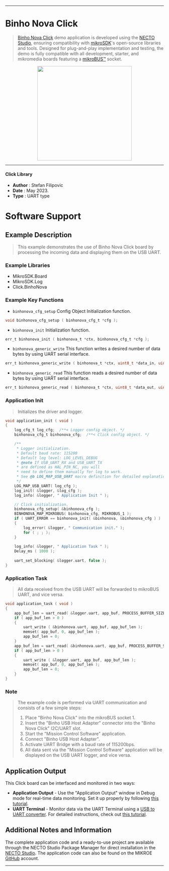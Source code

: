 
---
# Binho Nova Click

> [Binho Nova Click](https://www.mikroe.com/?pid_product=MIKROE-4439) demo application is developed using
the [NECTO Studio](https://www.mikroe.com/necto), ensuring compatibility with [mikroSDK](https://www.mikroe.com/mikrosdk)'s
open-source libraries and tools. Designed for plug-and-play implementation and testing, the demo is fully compatible with
all development, starter, and mikromedia boards featuring a [mikroBUS&trade;](https://www.mikroe.com/mikrobus) socket.

<p align="center">
  <img src="https://www.mikroe.com/?pid_product=MIKROE-4439&image=1" height=300px>
</p>

---

#### Click Library

- **Author**        : Stefan Filipovic
- **Date**          : May 2023.
- **Type**          : UART type

# Software Support

## Example Description

> This example demonstrates the use of Binho Nova Click board by processing the incoming data and displaying them on the USB UART.

### Example Libraries

- MikroSDK.Board
- MikroSDK.Log
- Click.BinhoNova

### Example Key Functions

- `binhonova_cfg_setup` Config Object Initialization function.
```c
void binhonova_cfg_setup ( binhonova_cfg_t *cfg );
```

- `binhonova_init` Initialization function.
```c
err_t binhonova_init ( binhonova_t *ctx, binhonova_cfg_t *cfg );
```

- `binhonova_generic_write` This function writes a desired number of data bytes by using UART serial interface.
```c
err_t binhonova_generic_write ( binhonova_t *ctx, uint8_t *data_in, uint16_t len );
```

- `binhonova_generic_read` This function reads a desired number of data bytes by using UART serial interface.
```c
err_t binhonova_generic_read ( binhonova_t *ctx, uint8_t *data_out, uint16_t len );
```

### Application Init

> Initializes the driver and logger.

```c
void application_init ( void )
{
    log_cfg_t log_cfg;  /**< Logger config object. */
    binhonova_cfg_t binhonova_cfg;  /**< Click config object. */

    /** 
     * Logger initialization.
     * Default baud rate: 115200
     * Default log level: LOG_LEVEL_DEBUG
     * @note If USB_UART_RX and USB_UART_TX 
     * are defined as HAL_PIN_NC, you will 
     * need to define them manually for log to work. 
     * See @b LOG_MAP_USB_UART macro definition for detailed explanation.
     */
    LOG_MAP_USB_UART( log_cfg );
    log_init( &logger, &log_cfg );
    log_info( &logger, " Application Init " );

    // Click initialization.
    binhonova_cfg_setup( &binhonova_cfg );
    BINHONOVA_MAP_MIKROBUS( binhonova_cfg, MIKROBUS_1 );
    if ( UART_ERROR == binhonova_init( &binhonova, &binhonova_cfg ) ) 
    {
        log_error( &logger, " Communication init." );
        for ( ; ; );
    }
    
    log_info( &logger, " Application Task " );
    Delay_ms ( 1000 );
    
    uart_set_blocking( &logger.uart, false );
}
```

### Application Task

> All data received from the USB UART will be forwarded to mikroBUS UART, and vice versa.

```c
void application_task ( void )
{
    app_buf_len = uart_read( &logger.uart, app_buf, PROCESS_BUFFER_SIZE );
    if ( app_buf_len > 0 ) 
    {
        uart_write ( &binhonova.uart, app_buf, app_buf_len );
        memset( app_buf, 0, app_buf_len );
        app_buf_len = 0;
    }
    app_buf_len = uart_read( &binhonova.uart, app_buf, PROCESS_BUFFER_SIZE );
    if ( app_buf_len > 0 ) 
    {
        uart_write ( &logger.uart, app_buf, app_buf_len );
        memset( app_buf, 0, app_buf_len );
        app_buf_len = 0;
    }
}
```

### Note

> The example code is performed via UART communication and consists of a few simple steps:
> 1. Place "Binho Nova Click" into the mikroBUS socket 1.
> 2. Insert the "Binho USB Host Adapter" connector into the "Binho Nova Click" I2C/UART slot.
> 3. Start the "Mission Control Software" application.
> 4. Connect "Binho USB Host Adapter".
> 5. Activate UART Bridge with a baud rate of 115200bps.
> 6. All data sent via the "Mission Control Software" application will be displayed on the USB UART logger, and vice versa.

## Application Output

This Click board can be interfaced and monitored in two ways:
- **Application Output** - Use the "Application Output" window in Debug mode for real-time data monitoring.
Set it up properly by following [this tutorial](https://www.youtube.com/watch?v=ta5yyk1Woy4).
- **UART Terminal** - Monitor data via the UART Terminal using
a [USB to UART converter](https://www.mikroe.com/click/interface/usb?interface*=uart,uart). For detailed instructions,
check out [this tutorial](https://help.mikroe.com/necto/v2/Getting%20Started/Tools/UARTTerminalTool).

## Additional Notes and Information

The complete application code and a ready-to-use project are available through the NECTO Studio Package Manager for 
direct installation in the [NECTO Studio](https://www.mikroe.com/necto). The application code can also be found on
the MIKROE [GitHub](https://github.com/MikroElektronika/mikrosdk_click_v2) account.

---
